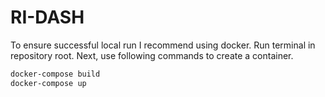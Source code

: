 # RI-DASH

To ensure successful local run I recommend using docker. Run terminal in repository root. Next, use following commands to create a container.
```bash
docker-compose build
docker-compose up
```